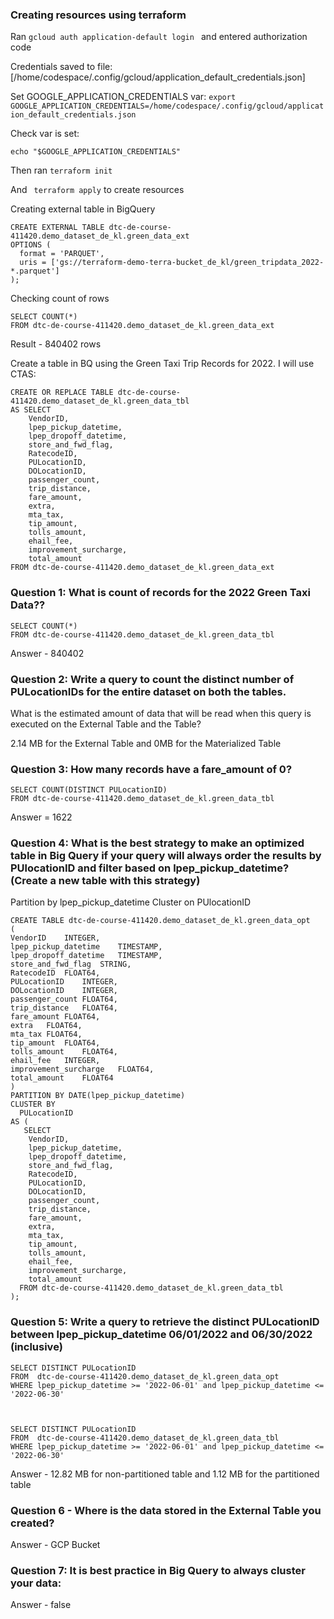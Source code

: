 ### Creating resources using terraform 

Ran ```gcloud auth application-default login ``` and entered authorization code

Credentials saved to file: [/home/codespace/.config/gcloud/application_default_credentials.json]

Set GOOGLE_APPLICATION_CREDENTIALS var:
```export GOOGLE_APPLICATION_CREDENTIALS=/home/codespace/.config/gcloud/application_default_credentials.json```

Check var is set:

```echo "$GOOGLE_APPLICATION_CREDENTIALS" ```

Then ran ```terraform init```

And ``` terraform apply``` to create resources

Creating external table in BigQuery 

```
CREATE EXTERNAL TABLE dtc-de-course-411420.demo_dataset_de_kl.green_data_ext 
OPTIONS (
  format = 'PARQUET',
  uris = ['gs://terraform-demo-terra-bucket_de_kl/green_tripdata_2022-*.parquet']
);
```

Checking count of rows 

```
SELECT COUNT(*) 
FROM dtc-de-course-411420.demo_dataset_de_kl.green_data_ext 
```

Result - 840402 rows

Create a table in BQ using the Green Taxi Trip Records for 2022. 
I will use CTAS:

```
CREATE OR REPLACE TABLE dtc-de-course-411420.demo_dataset_de_kl.green_data_tbl 
AS SELECT 
    VendorID,
    lpep_pickup_datetime,
    lpep_dropoff_datetime,
    store_and_fwd_flag,
    RatecodeID,
    PULocationID,
    DOLocationID,
    passenger_count,
    trip_distance,
    fare_amount,
    extra,
    mta_tax,
    tip_amount,
    tolls_amount,
    ehail_fee,
    improvement_surcharge,
    total_amount
FROM dtc-de-course-411420.demo_dataset_de_kl.green_data_ext 
```

### Question 1: What is count of records for the 2022 Green Taxi Data??

```
SELECT COUNT(*) 
FROM dtc-de-course-411420.demo_dataset_de_kl.green_data_tbl 
```
Answer - 840402

### Question 2: Write a query to count the distinct number of PULocationIDs for the entire dataset on both the tables.
What is the estimated amount of data that will be read when this query is executed on the External Table and the Table?

2.14 MB for the External Table and 0MB for the Materialized Table

### Question 3: How many records have a fare_amount of 0?
```
SELECT COUNT(DISTINCT PULocationID) 
FROM dtc-de-course-411420.demo_dataset_de_kl.green_data_tbl 
```
Answer = 1622

### Question 4: What is the best strategy to make an optimized table in Big Query if your query will always order the results by PUlocationID and filter based on lpep_pickup_datetime? (Create a new table with this strategy)

Partition by lpep_pickup_datetime Cluster on PUlocationID

```
CREATE TABLE dtc-de-course-411420.demo_dataset_de_kl.green_data_opt
(
VendorID	INTEGER,
lpep_pickup_datetime	TIMESTAMP,
lpep_dropoff_datetime	TIMESTAMP,
store_and_fwd_flag	STRING,
RatecodeID	FLOAT64,
PULocationID	INTEGER,
DOLocationID	INTEGER,
passenger_count	FLOAT64,
trip_distance	FLOAT64,
fare_amount	FLOAT64,
extra	FLOAT64,
mta_tax	FLOAT64,
tip_amount	FLOAT64,
tolls_amount	FLOAT64,
ehail_fee	INTEGER,
improvement_surcharge	FLOAT64,
total_amount	FLOAT64
)
PARTITION BY DATE(lpep_pickup_datetime)
CLUSTER BY
  PULocationID
AS (
   SELECT 
    VendorID,
    lpep_pickup_datetime,
    lpep_dropoff_datetime,
    store_and_fwd_flag,
    RatecodeID,
    PULocationID,
    DOLocationID,
    passenger_count,
    trip_distance,
    fare_amount,
    extra,
    mta_tax,
    tip_amount,
    tolls_amount,
    ehail_fee,
    improvement_surcharge,
    total_amount
  FROM dtc-de-course-411420.demo_dataset_de_kl.green_data_tbl
);
```

### Question 5: Write a query to retrieve the distinct PULocationID between lpep_pickup_datetime 06/01/2022 and 06/30/2022 (inclusive)


```
SELECT DISTINCT PULocationID
FROM  dtc-de-course-411420.demo_dataset_de_kl.green_data_opt
WHERE lpep_pickup_datetime >= '2022-06-01' and lpep_pickup_datetime <= '2022-06-30'



SELECT DISTINCT PULocationID
FROM  dtc-de-course-411420.demo_dataset_de_kl.green_data_tbl
WHERE lpep_pickup_datetime >= '2022-06-01' and lpep_pickup_datetime <= '2022-06-30'

```

Answer - 12.82 MB for non-partitioned table and 1.12 MB for the partitioned table

### Question 6 - Where is the data stored in the External Table you created?

Answer - GCP Bucket

### Question 7: It is best practice in Big Query to always cluster your data:
Answer - false
